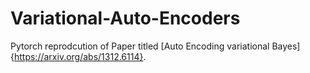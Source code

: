 # Variational-Auto-Encoders
Pytorch reprodcution of Paper titled [Auto Encoding variational Bayes]{https://arxiv.org/abs/1312.6114}.
